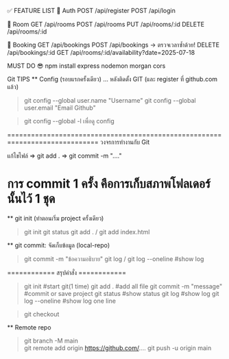 ✅ FEATURE LIST
🔐 Auth
POST /api/register
POST /api/login

🏢 Room
GET /api/rooms
POST /api/rooms
PUT /api/rooms/:id
DELETE /api/rooms/:id

📅 Booking
GET /api/bookings
POST /api/bookings → ตรวจเวลาซ้ำด้วย!
DELETE /api/bookings/:id
GET /api/rooms/:id/availability?date=2025-07-18


MUST DO 😎
npm install express nodemon morgan cors

Git TIPS
** Config (รอบแรกครั้งเดียว)
... หลังติดตั้ง GIT (และ register ที่ github.com แล้ว)
 > git config --global user.name "Username"
 > git config --global user.email "Email Github"

 > git config --global -l 
 เพื่อดู config 

=============================================================================
วงจรการทำงานกับ Git

แก้ไขไฟล์ => git add . => git commit -m "...."

การ commit 1 ครั้ง คือการเก็บสภาพโฟลเดอร์นั้นไว้ 1 ชุด
=============================================================================

** git init (ทำตอนเริ่ม project ครั้งเดียว)
> git init 
> git status 
> git add . / git add index.html

** git commit: จัดเก็บข้อมูล (local-repo)
> git commit -m "ข้อความอธิบาย"
> git log  / git log --oneline                  #show log 

============  สรุปคำสั่ง  ============
> git init                       #start git(1 time)
> git add .                      #add all file
> git commit -m "message"        #commit or save project 
> git status                     #show status
> git log                        #show log
> git log --oneline              #show log one line


> git checkout <commit ID>


** Remote repo
> git branch -M main                                    
> git remote add origin https://github.com/....
> git push -u origin main


